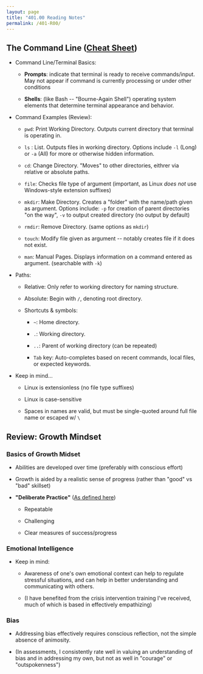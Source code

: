 ```yaml
---
layout: page
title: "401.00 Reading Notes"
permalink: /401-R00/
---
```


## The Command Line ([Cheat Sheet](https://ryanstutorials.net/linuxtutorial/cheatsheet.php))

* Command Line/Terminal Basics:
  * **Prompts**: indicate that terminal is ready to receive commands/input. May not appear if command is currently processing or under other conditions

  * **Shells**: (like Bash -- "Bourne-Again Shell") operating system elements that determine terminal appearance and behavior.

* Command Examples (Review):
  * `pwd`: Print Working Directory. Outputs current directory that terminal is operating in.

  * `ls` : List. Outputs files in working directory. Options include `-l` (Long) or `-a` (All) for more or otherwise hidden information.

  * `cd`: Change Directory. "Moves" to other directories, eithrer via relative or absolute paths.

  * `file`: Checks file type of argument (important, as Linux *does not* use Windows-style extension suffixes)

  * `mkdir`: Make Directory. Creates a "folder" with the name/path given as argument. Options include: `-p` for creation of parent directories "on the way", `-v` to output created directory (no output by default)

  * `rmdir`: Remove Directory. (same options as `mkdir`)

  * `touch`: Modify file given as argument -- notably creates file if it does not exist.

  * `man`: Manual Pages. Displays information on a command entered as argument. (searchable with `-k`)

* Paths:
  * Relative: Only refer to working directory for naming structure.

  * Absolute: Begin with `/`, denoting root directory.

  * Shortcuts & symbols:
    * `~`: Home directory.

    * `.`: Working directory.

    * `..`: Parent of working directory (can be repeated)

    * `Tab` key: Auto-completes based on recent commands, local files, or expected keywords.

* Keep in mind...

  * Linux is extensionless (no file type suffixes)

  * Linux is case-sensitive

  * Spaces in names are valid, but must be single-quoted around full file name or escaped w/ `\`

## Review: Growth Mindset

### Basics of Growth Midset

* Abilities are developed over time (preferably with conscious effort)

* Growth is aided by a realistic sense of progress (rather than "good" vs "bad" skillset)

* **"Deliberate Practice"** ([As defined here](https://web.archive.org/web/20160616225417/http://www.happybearsoftware.com/upgrade-your-technical-skills-with-deliberate-practice))

  * Repeatable

  * Challenging

  * Clear measures of success/progress

### Emotional Intelligence

* Keep in mind:

  * Awareness of one's own emotional context can help to regulate stressful situations, and can help in better understanding and communicating with others.

  * (I have benefited from the crisis intervention training I've received, much of which is based in effectively empathizing)

### Bias

* Addressing bias effectively requires conscious reflection, not the simple absence of animosity.

* (In assessments, I consistently rate well in valuing an understanding of bias and in addressing my own, but not as well in "courage" or "outspokenness")
